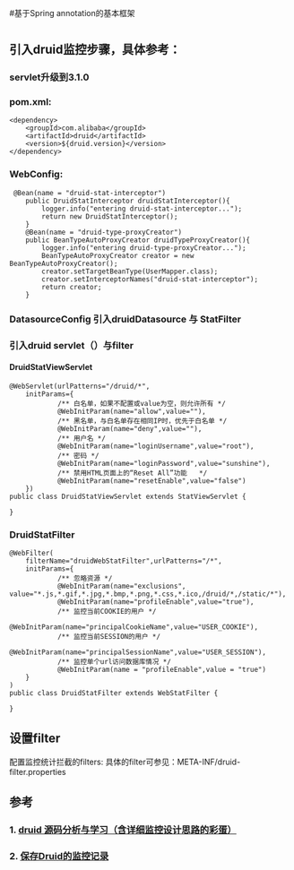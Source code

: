 #基于Spring annotation的基本框架
#


## 引入druid监控步骤，具体参考：
### servlet升级到3.1.0
### pom.xml:
```
<dependency>
    <groupId>com.alibaba</groupId>
    <artifactId>druid</artifactId>
    <version>${druid.version}</version>
</dependency>

```
### WebConfig:
```
 @Bean(name = "druid-stat-interceptor")
    public DruidStatInterceptor druidStatInterceptor(){
        logger.info("entering druid-stat-interceptor...");
        return new DruidStatInterceptor();
    }
    @Bean(name = "druid-type-proxyCreator")
    public BeanTypeAutoProxyCreator druidTypeProxyCreator(){
        logger.info("entering druid-type-proxyCreator...");
        BeanTypeAutoProxyCreator creator = new BeanTypeAutoProxyCreator();
        creator.setTargetBeanType(UserMapper.class);
        creator.setInterceptorNames("druid-stat-interceptor");
        return creator;
    }
```
### DatasourceConfig 引入druidDatasource 与 StatFilter
### 引入druid servlet（）与filter
#### DruidStatViewServlet
```
@WebServlet(urlPatterns="/druid/*",
    initParams={
            /** 白名单，如果不配置或value为空，则允许所有 */
            @WebInitParam(name="allow",value=""),
            /** 黑名单，与白名单存在相同IP时，优先于白名单 */
            @WebInitParam(name="deny",value=""),
            /** 用户名 */
            @WebInitParam(name="loginUsername",value="root"),
            /** 密码 */
            @WebInitParam(name="loginPassword",value="sunshine"),
            /** 禁用HTML页面上的“Reset All”功能   */
            @WebInitParam(name="resetEnable",value="false")
    })
public class DruidStatViewServlet extends StatViewServlet {

}
```

### DruidStatFilter
```
@WebFilter(
    filterName="druidWebStatFilter",urlPatterns="/*",
    initParams={
            /** 忽略资源 */
            @WebInitParam(name="exclusions", value="*.js,*.gif,*.jpg,*.bmp,*.png,*.css,*.ico,/druid/*,/static/*"),
            @WebInitParam(name="profileEnable",value="true"),
            /** 监控当前COOKIE的用户 */
            @WebInitParam(name="principalCookieName",value="USER_COOKIE"),
            /** 监控当前SESSION的用户 */
            @WebInitParam(name="principalSessionName",value="USER_SESSION"),
            /** 监控单个url访问数据库情况 */
            @WebInitParam(name = "profileEnable",value = "true")
    }
)
public class DruidStatFilter extends WebStatFilter {

}
```

## 设置filter
配置监控统计拦截的filters:
具体的filter可参见：META-INF/druid-filter.properties

##

## 参考
### 1. [druid 源码分析与学习（含详细监控设计思路的彩蛋）](http://herman-liu76.iteye.com/blog/2308563)
### 2. [保存Druid的监控记录](http://www.cnblogs.com/wanghuijie/p/druid_stat_log.html)


